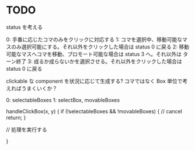 # TODO

status を考える

0: 手番に応じたコマのみをクリックに対応する
1: コマを選択中、移動可能なマスのみ選択可能にする。それ以外をクリックした場合は status 0 に戻る
2: 移動可能なマスへコマを移動、プロモート可能な場合は status 3 へ。それ以外は ターン終了
3: 成るか成らないかを選択させる。それ以外をクリックした場合は status 0 に戻る

clickable な component を状況に応じて生成する?
コマではなく Box 単位で考えればうまくいくか？

0: selectableBoxes
1: selectBox, movableBoxes

handleClickBox(x, y) {
  if (!selectableBoxes && !movableBoxes) {
    // cancel
    return;
  }

  // 処理を実行する
  
}

